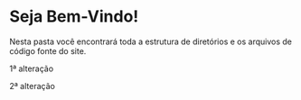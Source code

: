Seja Bem-Vindo!
====

Nesta pasta você encontrará toda a estrutura de diretórios e os arquivos de código fonte do site.

1ª alteração

2ª alteração